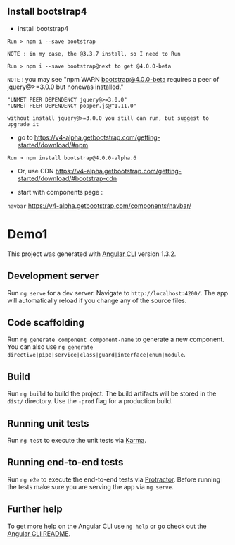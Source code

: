 ## Install bootstrap4 

- install bootstrap4 

```
Run > npm i --save bootstrap 
```
`NOTE : in my case, the @3.3.7 install, so I need to Run`

```
Run > npm i --save bootstrap@next to get @4.0.0-beta
```

`NOTE` : you may see "npm WARN bootstrap@4.0.0-beta requires a peer of jquery@>=3.0.0 but nonewas installed."

```
"UNMET PEER DEPENDENCY jquery@>=3.0.0" 
"UNMET PEER DEPENDENCY popper.js@^1.11.0"

without install jquery@>=3.0.0 you still can run, but suggest to upgrade it
```

- go to https://v4-alpha.getbootstrap.com/getting-started/download/#npm

```
Run > npm install bootstrap@4.0.0-alpha.6
```

- Or, use CDN https://v4-alpha.getbootstrap.com/getting-started/download/#bootstrap-cdn


- start with components page : 

`navbar`
https://v4-alpha.getbootstrap.com/components/navbar/





# Demo1

This project was generated with [Angular CLI](https://github.com/angular/angular-cli) version 1.3.2.

## Development server

Run `ng serve` for a dev server. Navigate to `http://localhost:4200/`. The app will automatically reload if you change any of the source files.

## Code scaffolding

Run `ng generate component component-name` to generate a new component. You can also use `ng generate directive|pipe|service|class|guard|interface|enum|module`.

## Build

Run `ng build` to build the project. The build artifacts will be stored in the `dist/` directory. Use the `-prod` flag for a production build.

## Running unit tests

Run `ng test` to execute the unit tests via [Karma](https://karma-runner.github.io).

## Running end-to-end tests

Run `ng e2e` to execute the end-to-end tests via [Protractor](http://www.protractortest.org/).
Before running the tests make sure you are serving the app via `ng serve`.

## Further help

To get more help on the Angular CLI use `ng help` or go check out the [Angular CLI README](https://github.com/angular/angular-cli/blob/master/README.md).
